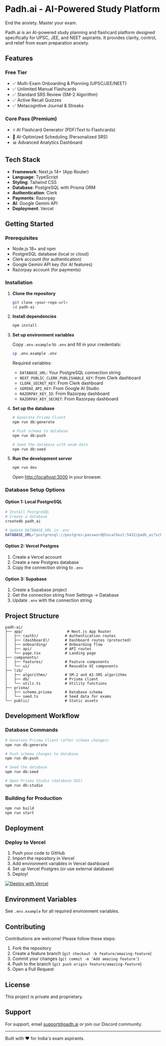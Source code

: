 # Padh.ai - AI-Powered Study Platform

End the anxiety. Master your exam.

Padh.ai is an AI-powered study planning and flashcard platform designed specifically for UPSC, JEE, and NEET aspirants. It provides clarity, control, and relief from exam preparation anxiety.

## Features

### Free Tier
- ✅ Multi-Exam Onboarding & Planning (UPSC/JEE/NEET)
- ✅ Unlimited Manual Flashcards
- ✅ Standard SRS Review (SM-2 Algorithm)
- ✅ Active Recall Quizzes
- ✅ Metacognitive Journal & Streaks

### Core Pass (Premium)
- ⚡ AI Flashcard Generator (PDF/Text to Flashcards)
- 🧠 AI-Optimized Scheduling (Personalized SRS)
- 📊 Advanced Analytics Dashboard

## Tech Stack

- **Framework**: Next.js 14+ (App Router)
- **Language**: TypeScript
- **Styling**: Tailwind CSS
- **Database**: PostgreSQL with Prisma ORM
- **Authentication**: Clerk
- **Payments**: Razorpay
- **AI**: Google Gemini API
- **Deployment**: Vercel

## Getting Started

### Prerequisites

- Node.js 18+ and npm
- PostgreSQL database (local or cloud)
- Clerk account (for authentication)
- Google Gemini API key (for AI features)
- Razorpay account (for payments)

### Installation

1. **Clone the repository**
   ```bash
   git clone <your-repo-url>
   cd padh-ai
   ```

2. **Install dependencies**
   ```bash
   npm install
   ```

3. **Set up environment variables**

   Copy `.env.example` to `.env` and fill in your credentials:
   ```bash
   cp .env.example .env
   ```

   Required variables:
   - `DATABASE_URL`: Your PostgreSQL connection string
   - `NEXT_PUBLIC_CLERK_PUBLISHABLE_KEY`: From Clerk dashboard
   - `CLERK_SECRET_KEY`: From Clerk dashboard
   - `GEMINI_API_KEY`: From Google AI Studio
   - `RAZORPAY_KEY_ID`: From Razorpay dashboard
   - `RAZORPAY_KEY_SECRET`: From Razorpay dashboard

4. **Set up the database**

   ```bash
   # Generate Prisma Client
   npm run db:generate

   # Push schema to database
   npm run db:push

   # Seed the database with exam data
   npm run db:seed
   ```

5. **Run the development server**
   ```bash
   npm run dev
   ```

   Open [http://localhost:3000](http://localhost:3000) in your browser.

### Database Setup Options

#### Option 1: Local PostgreSQL
```bash
# Install PostgreSQL
# Create a database
createdb padh_ai

# Update DATABASE_URL in .env
DATABASE_URL="postgresql://postgres:password@localhost:5432/padh_ai?schema=public"
```

#### Option 2: Vercel Postgres
1. Create a Vercel account
2. Create a new Postgres database
3. Copy the connection string to `.env`

#### Option 3: Supabase
1. Create a Supabase project
2. Get the connection string from Settings → Database
3. Update `.env` with the connection string

## Project Structure

```
padh-ai/
├── app/                    # Next.js App Router
│   ├── (auth)/            # Authentication routes
│   ├── (dashboard)/       # Dashboard routes (protected)
│   ├── onboarding/        # Onboarding flow
│   ├── api/               # API routes
│   └── page.tsx           # Landing page
├── components/
│   ├── features/          # Feature components
│   └── ui/                # Reusable UI components
├── lib/
│   ├── algorithms/        # SM-2 and AI-SRS algorithms
│   ├── db/                # Prisma client
│   └── utils.ts           # Utility functions
├── prisma/
│   ├── schema.prisma      # Database schema
│   └── seed.ts            # Seed data for exams
└── public/                # Static assets
```

## Development Workflow

### Database Commands

```bash
# Generate Prisma Client (after schema changes)
npm run db:generate

# Push schema changes to database
npm run db:push

# Seed the database
npm run db:seed

# Open Prisma Studio (database GUI)
npm run db:studio
```

### Building for Production

```bash
npm run build
npm run start
```

## Deployment

### Deploy to Vercel

1. Push your code to GitHub
2. Import the repository in Vercel
3. Add environment variables in Vercel dashboard
4. Set up Vercel Postgres (or use external database)
5. Deploy!

[![Deploy with Vercel](https://vercel.com/button)](https://vercel.com/new/clone?repository-url=https://github.com/yourusername/padh-ai)

## Environment Variables

See `.env.example` for all required environment variables.

## Contributing

Contributions are welcome! Please follow these steps:

1. Fork the repository
2. Create a feature branch (`git checkout -b feature/amazing-feature`)
3. Commit your changes (`git commit -m 'Add amazing feature'`)
4. Push to the branch (`git push origin feature/amazing-feature`)
5. Open a Pull Request

## License

This project is private and proprietary.

## Support

For support, email support@padh.ai or join our Discord community.

---

Built with ❤️ for India's exam aspirants.
